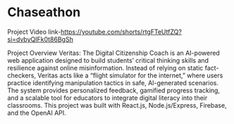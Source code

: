 # Chaseathon
Project Video link-https://youtube.com/shorts/rtgFTeUtfZQ?si=dvbyQIFk0t86BgSh

Project Overview
Veritas: The Digital Citizenship Coach is an AI-powered web application designed to build students’ critical thinking skills and resilience against online misinformation. Instead of relying on static fact-checkers, Veritas acts like a “flight simulator for the internet,” where users practice identifying manipulation tactics in safe, AI-generated scenarios. The system provides personalized feedback, gamified progress tracking, and a scalable tool for educators to integrate digital literacy into their classrooms. This project was built with React.js, Node.js/Express, Firebase, and the OpenAI API.
